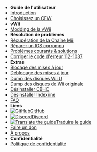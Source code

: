 - **Guide de l'utilisateur**
- [Introduction](introduction)
- [Choisissez un CFW](cfw-choice)
- **vWii**
- [Modding de la vWii](vwii-modding)
- **Résolution de problèmes**
- [Récupération de la Chaîne Mii](recover-mii-channel)
- [Réparer un IOS corrompu](recover-ios)
- [Problèmes courants & solutions](common-issues-fixes)
- [Corriger le code d'erreur 112-1037](fix-errcode-112-1037)
- **Extras**
- [Blocage des mises à jour](block-updates)
- [Déblocage des mises à jour](unblock-updates)
- [Dump des disques Wii U](dump-games)
- [Dump des disques de Wii originale](dump-wii-games)
- [Désinstaller CBHC](uninstall-cbhc)
- [Désinstaller Indexiine](uninstall-indexiine)
- [FAQ](faq)
- **Liens**
- [![GitHub](https://icongr.am/simple/github.svg?color=808080&size=16)GitHub](https://github.com/hacks-guide/Guide-WiiU)
- [![Discord](https://icongr.am/simple/discord.svg?colored&size=16)Discord](https://discord.gg/C29hYvh)
- [![Translate the guide](https://icongr.am/material/translate.svg?color=808080&size=16)Traduire le guide](https://hacks-guide.crowdin.com/u/projects/10)
- [Faire un don](donations)
- [À propos](about)
- **Confidentialité**
- [Politique de confidentialité](privacy-policy)
